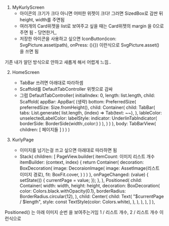 1. MyKurlyScreen
    - 아이콘의 크기가 크다 아니면 어떠한 위젯이 크다! 그러면 SizedBox로 감싼 뒤 height, width를 주면됨
    - 여러개의 Card위젯을 list로 보여주고 싶을 때는 Card위젯의 margin 을 0으로 주면 됨 - 당연한거,,
    - 저장한 아이콘을 사용하고 싶으면 IconButton(icon: SvgPicture.asset(path), onPress: (){}) 이런식으로 SvgPicture.asset() 을 쓰면 됨

기존 내가 알던 방식으로 안하고 새롭게 해서 어렵게 느낌..

2. HomeScreen
    - TabBar 쓰려면 아래대로 따라하셈
    - Scaffold를 DefaultTabController 위젯으로 감싸
    - 그럼 DefaultTabController(
        initialIndex: 0,
        length: list.length,
        child: Scaffold(
            appBar: AppBar(
                (생략)
                bottom: PreferredSize(
                    preferredSize: Size.fromHeight(),
                    child: Container(
                        child: TabBar(
                                tabs: List.generate(
                                    list.length,
                                    (index) => Tab(text: ~~),
                                ),
                                lableColor:
                                unselectedLabelColor:
                                labelStyle:
                                indicator: UnderlinTabIndicator(
                                    borderSide: BorderSide(width:,color:)
                                )
                        ),
                    )
                )
            ),
            body: TabBarView(
                children: [
                    페이지들
                ]
            )
        )
    )

3. KurlyPage
    - 이미지를 넘기는걸 쓰고 싶으면 아래대로 따라하면 됨
    - Stack( 
        children: [
            PageView.builder(
                itemCount: 이미지 리스트 개수
                itemBuilder: (context, index) {
                    return Container(
                        decoration: BoxDecoration(
                            image: DecoraionImage(
                                image: AssetImage(리스트 이미지 경로),
                                fit: BoxFit.cover,
                            )
                        )
                    )
                },
                onPageChanged: (value) {
                    setState(() {
                        currentPage = value;
                    });
                },
            ),
            Positioned(
                child: Container(
                    width: width,
                    height: height,
                    decoration: BoxDecoration(
                        color: Colors.black.withOpacity(0.1),
                        borderRadius: BorderRadius.circular(12),
                    ),
                    child: Center(
                        child: Text(
                            "$currentPage / $length",
                                style: const TextStyle(color: Colors.white),
                        ),
                    ),
                ),
            ),
        ]
    ),

Positioned() 는 아래 이미지 순번 을 보여주는거임
1 / 리스트 개수, 2 / 리스트 개수 이런식으로
